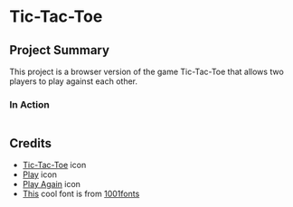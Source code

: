# Tic-Tac-Toe

## Project Summary

This project is a browser version of the game Tic-Tac-Toe that allows two players to play against each other.

### In Action

<img src="" alt="">

## Credits

<ul>
   <li><a href="https://www.flaticon.com/free-icon/tic-tac-toe_720708">Tic-Tac-Toe</a> icon</li>
   <li><a href="https://www.flaticon.com/free-icon/play-button_2938916?term=play&page=1&position=59&page=1&position=59&related_id=2938916&origin=style">Play</a> icon</li>
    <li><a href="https://www.flaticon.com/free-icon/play-again_6059195?term=play%20again&page=1&position=1&page=1&position=1&related_id=6059195&origin=style">Play Again</a> icon</li>
    <li><a href="https://www.1001fonts.com/the-unseen-font.html">This</a> cool font is from <a href="https://www.1001fonts.com/">1001fonts</a> </li> 
</ul>
